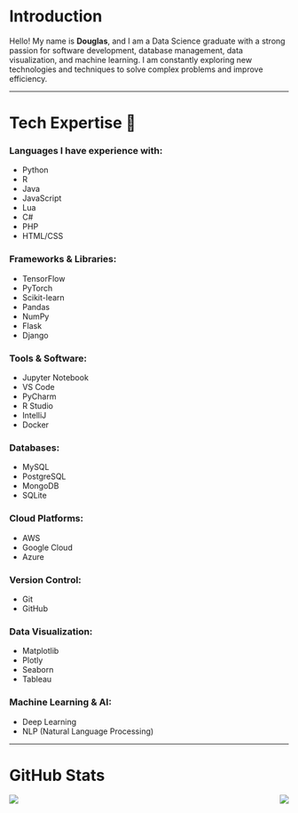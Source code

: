 <h1 align="left">Introduction</h1>

Hello! My name is **Douglas**, and I am a Data Science graduate with a strong passion for software development, database management, data visualization, and machine learning. I am constantly exploring new technologies and techniques to solve complex problems and improve efficiency.

---

<h1 align="left">Tech Expertise 📖</h1>

### Languages I have experience with:
- Python
- R
- Java
- JavaScript
- Lua
- C#
- PHP
- HTML/CSS

### Frameworks & Libraries:
- TensorFlow
- PyTorch
- Scikit-learn
- Pandas
- NumPy
- Flask
- Django

### Tools & Software:
- Jupyter Notebook
- VS Code
- PyCharm
- R Studio
- IntelliJ
- Docker

### Databases:
- MySQL
- PostgreSQL
- MongoDB
- SQLite

### Cloud Platforms:
- AWS
- Google Cloud
- Azure

### Version Control:
- Git
- GitHub

### Data Visualization:
- Matplotlib
- Plotly
- Seaborn
- Tableau

### Machine Learning & AI:
- Deep Learning
- NLP (Natural Language Processing)

---

<h1 align="left">GitHub Stats</h1>

<p align="left">
  <img align="left" src="https://github-readme-stats.vercel.app/api/top-langs/?username=dug22&layout=compact&theme=transparent" />
</p>
<p align="right">
  <img align="right" src="https://github-readme-stats.vercel.app/api?username=dug22&theme=transparent" />
</p>
